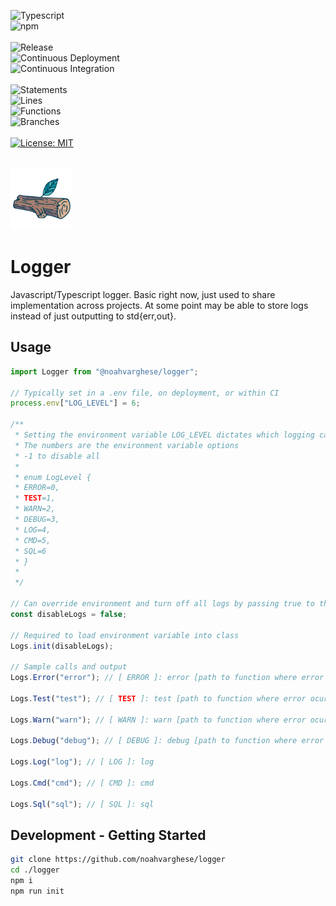 ![Typescript](https://img.shields.io/badge/TypeScript-007ACC?style=for-the-badge&logo=typescript&logoColor=white)
<br />
![npm](https://badges.aleen42.com/src/npm.svg)
<br />
<br />
![Release](https://github.com/noahvarghese/logger/actions/workflows/release.yaml/badge.svg)
<br />
![Continuous Deployment](https://github.com/noahvarghese/logger/actions/workflows/cd.yaml/badge.svg)
<br />
![Continuous Integration](https://github.com/noahvarghese/logger/actions/workflows/ci.yaml/badge.svg)
<br />
<br />
![Statements](https://img.shields.io/badge/statements-96.77%25-brightgreen.svg?style=flat)
<br/>
![Lines](https://img.shields.io/badge/lines-98.18%25-brightgreen.svg?style=flat)
<br/>
![Functions](https://img.shields.io/badge/functions-100%25-brightgreen.svg?style=flat)
<br/>
![Branches](https://img.shields.io/badge/branches-89.28%25-yellow.svg?style=flat)
<br/>
<br/>
[![License: MIT](https://img.shields.io/badge/License-MIT-yellow.svg)](https://opensource.org/licenses/MIT)
<br />
<br />

<img src="assets/log.png" width="100" alt="log" />

# Logger

Javascript/Typescript logger. Basic right now, just used to share implementation across projects. At some point may be able to store logs instead of just outputting to std{err,out}.

## Usage

```typescript
import Logger from "@noahvarghese/logger";

// Typically set in a .env file, on deployment, or within CI
process.env["LOG_LEVEL"] = 6;

/**
 * Setting the environment variable LOG_LEVEL dictates which logging calls will be output
 * The numbers are the environment variable options
 * -1 to disable all
 *
 * enum LogLevel {
 * ERROR=0,
 * TEST=1,
 * WARN=2,
 * DEBUG=3,
 * LOG=4,
 * CMD=5,
 * SQL=6
 * }
 *
 */

// Can override environment and turn off all logs by passing true to the init function
const disableLogs = false;

// Required to load environment variable into class
Logs.init(disableLogs);

// Sample calls and output
Logs.Error("error"); // [ ERROR ]: error [path to function where error ocurred]

Logs.Test("test"); // [ TEST ]: test [path to function where error ocurred]

Logs.Warn("warn"); // [ WARN ]: warn [path to function where error ocurred]

Logs.Debug("debug"); // [ DEBUG ]: debug [path to function where error ocurred]

Logs.Log("log"); // [ LOG ]: log

Logs.Cmd("cmd"); // [ CMD ]: cmd

Logs.Sql("sql"); // [ SQL ]: sql
```

## Development - Getting Started

```bash
git clone https://github.com/noahvarghese/logger
cd ./logger
npm i
npm run init
```
